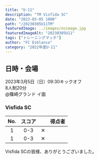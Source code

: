 ```yaml
---
title: "U-11"
description: "TM Visfida SC"
date: "2023-03-05 1000"
path: "/20230305U11TM"
featuredImage: ../images/noimage.jpg
featuredImageAlt: "20230305U11"
tags: ["トレーニングマッチ"]
author: "FC Esblanco"
category: "2022年度U-11"
---
```


## 日時・会場

2023年3月5日（日）09:30キックオフ<br>
8人制20分<br>
@篠崎グランド イ面

### Visfida SC

| No.| スコア |   | 得点者  |
|:--:|:------:|:-:|:--------|
| 1  | 0-3| ✕ ||
| 1  | 0-3| ✕ ||

Visfida SCの皆様、ありがとうございました。